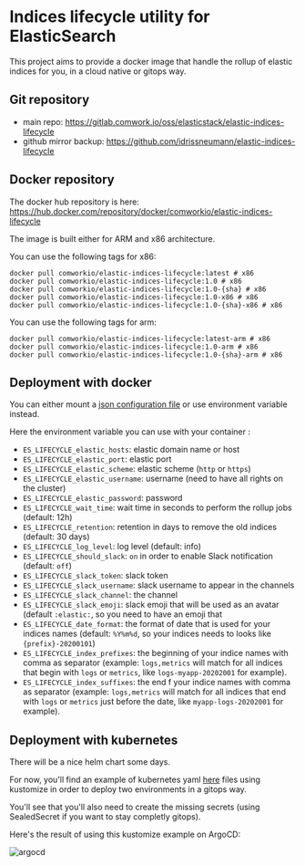 # Indices lifecycle utility for ElasticSearch

This project aims to provide a docker image that handle the rollup of elastic indices for you, in a cloud native or gitops way.
## Git repository

* main repo: https://gitlab.comwork.io/oss/elasticstack/elastic-indices-lifecycle
* github mirror backup: https://github.com/idrissneumann/elastic-indices-lifecycle

## Docker repository

The docker hub repository is here: https://hub.docker.com/repository/docker/comworkio/elastic-indices-lifecycle

The image is built either for ARM and x86 architecture. 

You can use the following tags for x86:

```shell
docker pull comworkio/elastic-indices-lifecycle:latest # x86
docker pull comworkio/elastic-indices-lifecycle:1.0 # x86
docker pull comworkio/elastic-indices-lifecycle:1.0-{sha} # x86
docker pull comworkio/elastic-indices-lifecycle:1.0-x86 # x86
docker pull comworkio/elastic-indices-lifecycle:1.0-{sha}-x86 # x86
```

You can use the following tags for arm:

```shell
docker pull comworkio/elastic-indices-lifecycle:latest-arm # x86
docker pull comworkio/elastic-indices-lifecycle:1.0-arm # x86
docker pull comworkio/elastic-indices-lifecycle:1.0-{sha}-arm # x86
```

## Deployment with docker

You can either mount a [json configuration file](https://gitlab.comwork.io/oss/elastic-indices-lifecycle/-/blob/master/rollup_conf.json) or use environment variable instead.

Here the environment variable you can use with your container :

* `ES_LIFECYCLE_elastic_hosts`: elastic domain name or host
* `ES_LIFECYCLE_elastic_port`: elastic port
* `ES_LIFECYCLE_elastic_scheme`: elastic scheme (`http` or `https`)
* `ES_LIFECYCLE_elastic_username`: username (need to have all rights on the cluster)
* `ES_LIFECYCLE_elastic_password`: password
* `ES_LIFECYCLE_wait_time`: wait time in seconds to perform the rollup jobs (default: 12h)
* `ES_LIFECYCLE_retention`: retention in days to remove the old indices (default: 30 days)
* `ES_LIFECYCLE_log_level`: log level (default: info)
* `ES_LIFECYCLE_should_slack`: `on` in order to enable Slack notification (default: `off`)
* `ES_LIFECYCLE_slack_token`: slack token
* `ES_LIFECYCLE_slack_username`: slack username to appear in the channels
* `ES_LIFECYCLE_slack_channel`: the channel
* `ES_LIFECYCLE_slack_emoji`: slack emoji that will be used as an avatar (default `:elastic:`, so you need to have an emoji that 
* `ES_LIFECYCLE_date_format`: the format of date that is used for your indices names (default: `%Y%m%d`, so your indices needs to looks like `{prefix}-20200101`)
* `ES_LIFECYCLE_index_prefixes`: the beginning of your indice names with comma as separator (example: `logs,metrics` will match for all indices that begin with `logs` or `metrics`, like `logs-myapp-20202001` for example).
* `ES_LIFECYCLE_index_suffixes`: the end f your indice names with comma as separator (example: `logs,metrics` will match for all indices that end with `logs` or `metrics` just before the date, like `myapp-logs-20202001` for example).

## Deployment with kubernetes

There will be a nice helm chart some days.

For now, you'll find an example of kubernetes yaml [here](https://gitlab.comwork.io/oss/elastic-indices-lifecycle/-/tree/master/kubernetes) files using kustomize in order to deploy two environments in a gitops way.

You'll see that you'll also need to create the missing secrets (using SealedSecret if you want to stay completly gitops).

Here's the result of using this kustomize example on ArgoCD:

![argocd](https://gitlab.comwork.io/oss/elasticstack/elastic-indices-lifecycle/-/raw/master/images/argocd.png)
